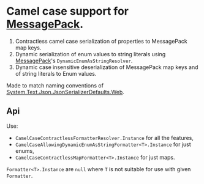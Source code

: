 # Camel case support for [MessagePack](https://github.com/MessagePack-CSharp/MessagePack-CSharp).
1. Contractless camel case serialization of properties to MessagePack map keys.
2. Dynamic serialization of enum values to string literals using [MessagePack](https://github.com/MessagePack-CSharp/MessagePack-CSharp)'s `DynamicEnumAsStringResolver`.
3. Dynamic case insensitive deserialization of MessagePack map keys and of string literals to Enum values.

Made to match naming conventions of [System.Text.Json.JsonSerializerDefaults.Web](https://learn.microsoft.com/en-us/dotnet/api/system.text.json.jsonserializerdefaults?view=net-8.0).

## Api
Use:
- `CamelCaseContractlessFormatterResolver.Instance` for all the features, 
- `CamelCaseAllowingDynamicEnumAsStringFormatter<T>.Instance` for just enums, 
- `CamelCaseContractlessMapFormatter<T>.Instance` for just maps.

`Formatter<T>.Instance` are `null` where `T` is not suitable for use with given `Formatter`.